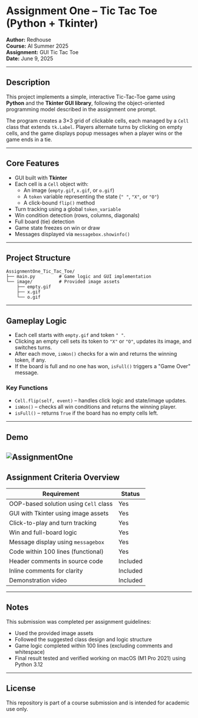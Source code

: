 # Assignment One – Tic Tac Toe (Python + Tkinter)

**Author:** Redhouse  
**Course:** AI Summer 2025  
**Assignment:** GUI Tic Tac Toe  
**Date:** June 9, 2025

---

## Description

This project implements a simple, interactive Tic-Tac-Toe game using **Python** and the **Tkinter GUI library**, following the object-oriented programming model described in the assignment one prompt.

The program creates a 3×3 grid of clickable cells, each managed by a `Cell` class that extends `tk.Label`. Players alternate turns by clicking on empty cells, and the game displays popup messages when a player wins or the game ends in a tie.

---

## Core Features

- GUI built with **Tkinter**
- Each cell is a `Cell` object with:
  - An image (`empty.gif`, `x.gif`, or `o.gif`)
  - A `token` variable representing the state (`" "`, `"X"`, or `"O"`)
  - A click-bound `flip()` method
- Turn tracking using a global `token_variable`
- Win condition detection (rows, columns, diagonals)
- Full board (tie) detection
- Game state freezes on win or draw
- Messages displayed via `messagebox.showinfo()`

---

## Project Structure
```plaintext
AssignmentOne_Tic_Tac_Toe/
├── main.py         # Game logic and GUI implementation
└── image/          # Provided image assets
    ├── empty.gif
    ├── x.gif
    └── o.gif
```
---

## Gameplay Logic

- Each cell starts with `empty.gif` and token `" "`.
- Clicking an empty cell sets its token to `"X"` or `"O"`, updates its image, and switches turns.
- After each move, `isWon()` checks for a win and returns the winning token, if any.
- If the board is full and no one has won, `isFull()` triggers a "Game Over" message.

### Key Functions

- `Cell.flip(self, event)` – handles click logic and state/image updates.
- `isWon()` – checks all win conditions and returns the winning player.
- `isFull()` – returns `True` if the board has no empty cells left.

---

## Demo
![AssignmentOne](https://github.com/user-attachments/assets/ed2fc975-ce97-467e-a4c1-aa79fb2f38e5)
---

## Assignment Criteria Overview

| Requirement               | Status |
|---------------------------|--------|
| OOP-based solution using `Cell` class | Yes |
| GUI with Tkinter using image assets  | Yes |
| Click-to-play and turn tracking      | Yes |
| Win and full-board logic             | Yes |
| Message display using `messagebox`   | Yes |
| Code within 100 lines (functional)   | Yes |
| Header comments in source code       | Included |
| Inline comments for clarity          | Included |
| Demonstration video                  | Included |

---

## Notes

This submission was completed per assignment guidelines:
- Used the provided image assets
- Followed the suggested class design and logic structure
- Game logic completed within 100 lines (excluding comments and whitespace)
- Final result tested and verified working on macOS (M1 Pro 2021) using Python 3.12

---

## License

This repository is part of a course submission and is intended for academic use only.


